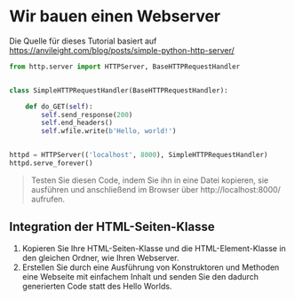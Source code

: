 Wir bauen einen Webserver
====================

Die Quelle für dieses Tutorial basiert auf https://anvileight.com/blog/posts/simple-python-http-server/

~~~python
from http.server import HTTPServer, BaseHTTPRequestHandler


class SimpleHTTPRequestHandler(BaseHTTPRequestHandler):

    def do_GET(self):
        self.send_response(200)
        self.end_headers()
        self.wfile.write(b'Hello, world!')


httpd = HTTPServer(('localhost', 8000), SimpleHTTPRequestHandler)
httpd.serve_forever()
~~~

> Testen Sie diesen Code, indem Sie ihn in eine Datei kopieren, sie ausführen und anschließend im Browser über http://localhost:8000/ aufrufen.

## Integration der HTML-Seiten-Klasse

1. Kopieren Sie Ihre HTML-Seiten-Klasse und die HTML-Element-Klasse in den gleichen Ordner, wie Ihren Webserver.
1. Erstellen Sie durch eine Ausführung von Konstruktoren und Methoden eine Webseite mit einfachem Inhalt und senden Sie den dadurch generierten Code statt des Hello Worlds.
